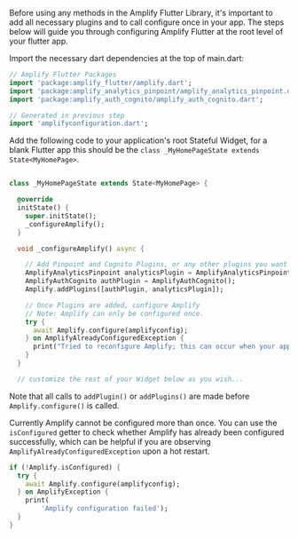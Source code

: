 
Before using any methods in the Amplify Flutter Library, it's important to add all necessary plugins and to call configure once in your app.  The steps below will guide you through configuring Amplify Flutter at the root level of your flutter app. 

Import the necessary dart dependencies at the top of main.dart: 

```dart
// Amplify Flutter Packages
import 'package:amplify_flutter/amplify.dart';
import 'package:amplify_analytics_pinpoint/amplify_analytics_pinpoint.dart';
import 'package:amplify_auth_cognito/amplify_auth_cognito.dart';

// Generated in previous step 
import 'amplifyconfiguration.dart'; 
```

Add the following code to your application's root Stateful Widget, for a blank Flutter app this should be the `class _MyHomePageState extends State<MyHomePage>`. 

```dart

class _MyHomePageState extends State<MyHomePage> {

  @override
  initState() {
    super.initState(); 
    _configureAmplify(); 
  }

  void _configureAmplify() async {

    // Add Pinpoint and Cognito Plugins, or any other plugins you want to use
    AmplifyAnalyticsPinpoint analyticsPlugin = AmplifyAnalyticsPinpoint();
    AmplifyAuthCognito authPlugin = AmplifyAuthCognito();
    Amplify.addPlugins([authPlugin, analyticsPlugin]);

    // Once Plugins are added, configure Amplify
    // Note: Amplify can only be configured once.
    try {
      await Amplify.configure(amplifyconfig);
    } on AmplifyAlreadyConfiguredException {
      print("Tried to reconfigure Amplify; this can occur when your app restarts on Android.");
    }
  }

  // customize the rest of your Widget below as you wish...

```

Note that all calls to `addPlugin()` or `addPlugins()` are made before `Amplify.configure()` is called.

Currently Amplify cannot be configured more than once. You can use the `isConfigured` getter to check whether Amplify has already been configured successfully, which can be helpful if you are observing `AmplifyAlreadyConfiguredException` upon a hot restart.

```dart
if (!Amplify.isConfigured) {
  try {
    await Amplify.configure(amplifyconfig);
  } on AmplifyException {
    print(
        'Amplify configuration failed');
  }
}
```
